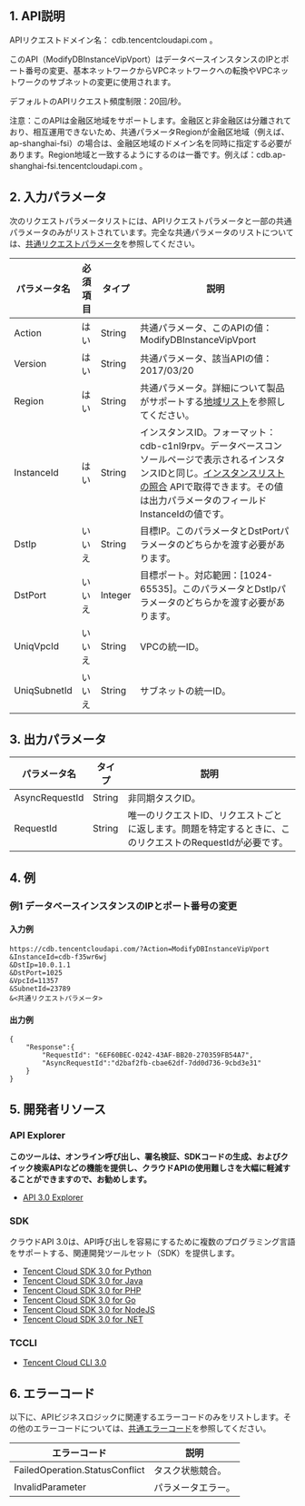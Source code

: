 ## 1. API説明

APIリクエストドメイン名： cdb.tencentcloudapi.com 。

このAPI（ModifyDBInstanceVipVport）はデータベースインスタンスのIPとポート番号の変更、基本ネットワークからVPCネットワークへの転換やVPCネットワークのサブネットの変更に使用されます。

デフォルトのAPIリクエスト頻度制限：20回/秒。

注意：このAPIは金融区地域をサポートします。金融区と非金融区は分離されており、相互運用できないため、共通パラメータRegionが金融区地域（例えば、ap-shanghai-fsi）の場合は、金融区地域のドメイン名を同時に指定する必要があります。Region地域と一致するようにするのは一番です。例えば：cdb.ap-shanghai-fsi.tencentcloudapi.com 。



## 2. 入力パラメータ

次のリクエストパラメータリストには、APIリクエストパラメータと一部の共通パラメータのみがリストされています。完全な共通パラメータのリストについては、[共通リクエストパラメータ](/document/api/236/15833)を参照してください。

| パラメータ名 | 必須項目 | タイプ | 説明 |
|---------|---------|---------|---------|
| Action | はい | String | 共通パラメータ、このAPIの値：ModifyDBInstanceVipVport |
| Version | はい | String | 共通パラメータ、該当APIの値：2017/03/20 |
| Region | はい | String | 共通パラメータ。詳細について製品がサポートする[地域リスト](/document/api/236/15833#.E5.9C.B0.E5.9F.9F.E5.88.97.E8.A1.A8)を参照してください。 |
| InstanceId | はい | String | インスタンスID。フォーマット：cdb-c1nl9rpv。データベースコンソールページで表示されるインスタンスIDと同じ。[インスタンスリストの照合](https://cloud.tencent.com/document/api/236/15872) APIで取得できます。その値は出力パラメータのフィールドInstanceIdの値です。 |
| DstIp | いいえ | String | 目標IP。このパラメータとDstPortパラメータのどちらかを渡す必要があります。 |
| DstPort | いいえ | Integer | 目標ポート。対応範囲：[1024-65535]。このパラメータとDstIpパラメータのどちらかを渡す必要があります。 |
| UniqVpcId | いいえ | String | VPCの統一ID。 |
| UniqSubnetId | いいえ | String | サブネットの統一ID。 |

## 3. 出力パラメータ

| パラメータ名 | タイプ | 説明 |
|---------|---------|---------|
| AsyncRequestId | String | 非同期タスクID。|
| RequestId | String | 唯一のリクエストID、リクエストごとに返します。問題を特定するときに、このリクエストのRequestIdが必要です。|

## 4. 例

### 例1 データベースインスタンスのIPとポート番号の変更

#### 入力例

```
https://cdb.tencentcloudapi.com/?Action=ModifyDBInstanceVipVport
&InstanceId=cdb-f35wr6wj
&DstIp=10.0.1.1
&DstPort=1025
&VpcId=11357
&SubnetId=23789
&<共通リクエストパラメータ>
```

#### 出力例

```
{
    "Response":{
        "RequestId": "6EF60BEC-0242-43AF-BB20-270359FB54A7",
        "AsyncRequestId":"d2baf2fb-cbae62df-7dd0d736-9cbd3e31"
    }
}
```


## 5. 開発者リソース

### API Explorer

**このツールは、オンライン呼び出し、署名検証、SDKコードの生成、およびクイック検索APIなどの機能を提供し、クラウドAPIの使用難しさを大幅に軽減することができますので、お勧めします。**

* [API 3.0 Explorer](https://console.cloud.tencent.com/api/explorer?Product=cdb&Version=2017-03-20&Action=ModifyDBInstanceVipVport)

### SDK

クラウドAPI 3.0は、API呼び出しを容易にするために複数のプログラミング言語をサポートする、関連開発ツールセット（SDK）を提供します。

* [Tencent Cloud SDK 3.0 for Python](https://github.com/TencentCloud/tencentcloud-sdk-python)
* [Tencent Cloud SDK 3.0 for Java](https://github.com/TencentCloud/tencentcloud-sdk-java)
* [Tencent Cloud SDK 3.0 for PHP](https://github.com/TencentCloud/tencentcloud-sdk-php)
* [Tencent Cloud SDK 3.0 for Go](https://github.com/TencentCloud/tencentcloud-sdk-go)
* [Tencent Cloud SDK 3.0 for NodeJS](https://github.com/TencentCloud/tencentcloud-sdk-nodejs)
* [Tencent Cloud SDK 3.0 for .NET](https://github.com/TencentCloud/tencentcloud-sdk-dotnet)

### TCCLI

* [Tencent Cloud CLI 3.0](https://cloud.tencent.com/document/product/440/6176)

## 6. エラーコード

以下に、APIビジネスロジックに関連するエラーコードのみをリストします。その他のエラーコードについては、[共通エラーコード](/document/api/236/15835#.E5.85.AC.E5.85.B1.E9.94.99.E8.AF.AF.E7.A0.81)を参照してください。

| エラーコード | 説明 |
|---------|---------|
| FailedOperation.StatusConflict | タスク状態競合。 |
| InvalidParameter | パラメータエラー。 |

